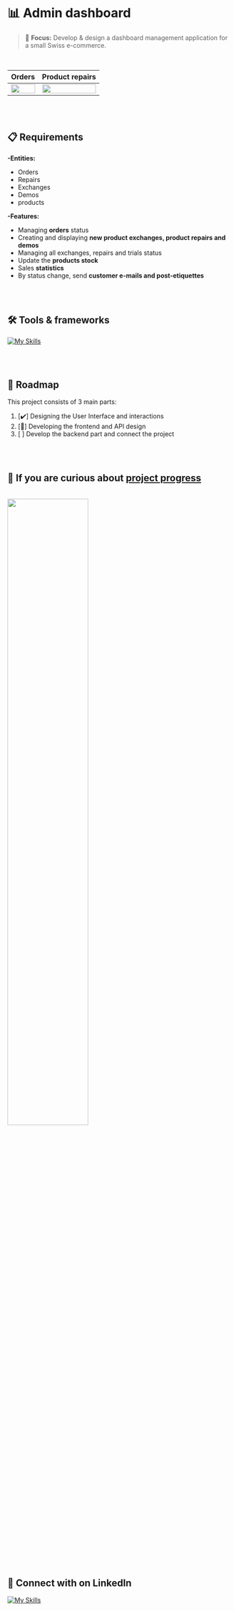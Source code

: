 # 📊 Admin dashboard

> 🎯 **Focus:** Develop & design a dashboard management application for a small Swiss e-commerce.

<br>
 
Orders                     |  Product repairs
:-------------------------:|:-------------------------:
<img src="https://github.com/meloryayala/ecommerce-admin-dashboard/assets/79602378/a1bb728f-8643-4ea0-8959-7813858dc570" width="100%"> |  <img src="https://github.com/meloryayala/ecommerce-admin-dashboard/assets/79602378/c78b3485-be65-477a-85f6-08a16d96f06e" width="100%">

<br> <br>

## 📋 Requirements

**-Entities:**
* Orders
* Repairs
* Exchanges
* Demos
* products
      

**-Features:**
* Managing **orders** status
* Creating and displaying **new product exchanges, product repairs and demos**
* Managing all exchanges, repairs and trials status
* Update the **products stock**
* Sales **statistics**
* By status change, send **customer e-mails and post-etiquettes**

<br> <br>

## 🛠️ Tools & frameworks

[![My Skills](https://skillicons.dev/icons?i=js,ts,react,tailwind,git,figma)](https://skillicons.dev)


<br> <br>


## 📅 Roadmap

This project consists of 3 main parts:

1. [✔️] Designing the User Interface and interactions
2. [📍] Developing the frontend and API design
3. [    ] Develop the backend part and connect the project

<br> <br>

## 👀 If you are curious about [project progress](https://github.com/users/meloryayala/projects/1/views/2)

<br>
<img src="https://github.com/meloryayala/ecommerce-admin-dashboard/assets/79602378/f072b833-baed-4ba3-a8ea-a16510a81bc6" width="60%">

<br> <br>

## 🔌 Connect with on LinkedIn

[![My Skills](https://skillicons.dev/icons?i=linkedin)](https://www.linkedin.com/in/melory-ayala/)

<br> <br>

